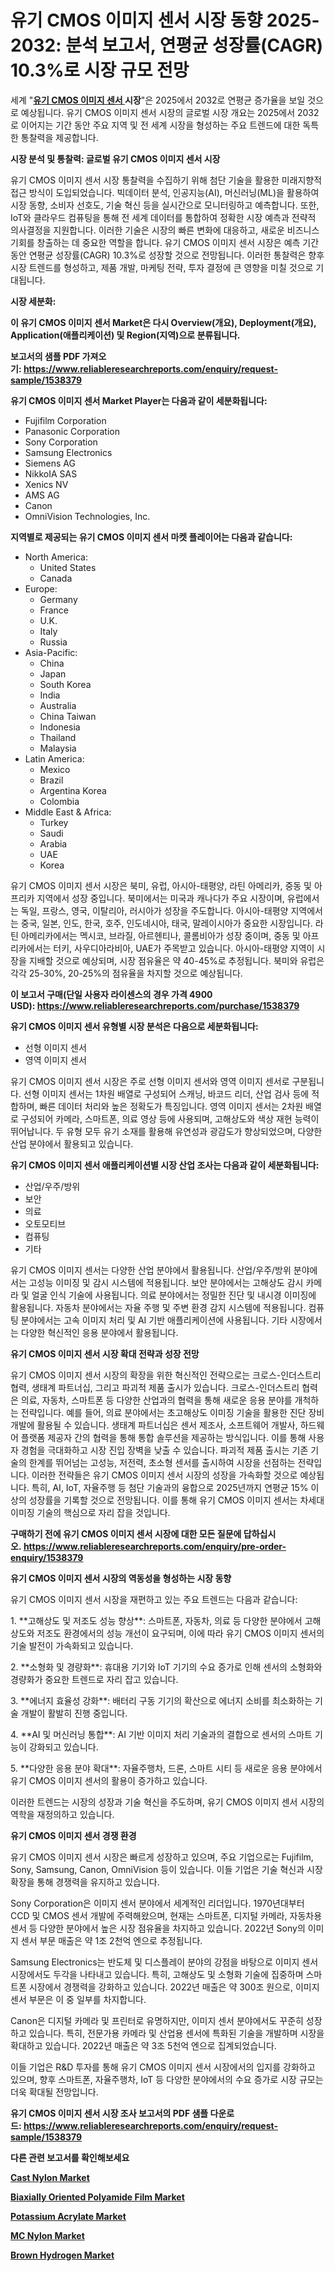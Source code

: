 <p><h1>유기 CMOS 이미지 센서 시장 동향 2025-2032: 분석 보고서, 연평균 성장률(CAGR) 10.3%로 시장 규모 전망</h1></p><p>세계 "<strong><a href="https://www.reliableresearchreports.com/organic-cmos-image-sensor-r1538379?utm_campaign=105&utm_medium=8&utm_source=Github&utm_content=ia&utm_term=26012025&utm_id=organic-cmos-image-sensor">유기 CMOS 이미지 센서&nbsp;</a></strong><strong>시장</strong>"은 2025에서 2032로 연평균 증가율을 보일 것으로 예상됩니다. 유기 CMOS 이미지 센서 시장의 글로벌 시장 개요는 2025에서 2032로 이어지는 기간 동안 주요 지역 및 전 세계 시장을 형성하는 주요 트렌드에 대한 독특한 통찰력을 제공합니다.</p>
<p><strong>시장 분석 및 통찰력: 글로벌 유기 CMOS 이미지 센서 시장</strong></p>
<p><p>유기 CMOS 이미지 센서 시장 통찰력을 수집하기 위해 첨단 기술을 활용한 미래지향적 접근 방식이 도입되었습니다. 빅데이터 분석, 인공지능(AI), 머신러닝(ML)을 활용하여 시장 동향, 소비자 선호도, 기술 혁신 등을 실시간으로 모니터링하고 예측합니다. 또한, IoT와 클라우드 컴퓨팅을 통해 전 세계 데이터를 통합하여 정확한 시장 예측과 전략적 의사결정을 지원합니다. 이러한 기술은 시장의 빠른 변화에 대응하고, 새로운 비즈니스 기회를 창출하는 데 중요한 역할을 합니다. 유기 CMOS 이미지 센서 시장은 예측 기간 동안 연평균 성장률(CAGR) 10.3%로 성장할 것으로 전망됩니다. 이러한 통찰력은 향후 시장 트렌드를 형성하고, 제품 개발, 마케팅 전략, 투자 결정에 큰 영향을 미칠 것으로 기대됩니다.</p><a href="%7CAUTHORITHY_DOMAIN_URL%7C?utm_campaign=105&utm_medium=8&utm_source=Github&utm_content=ia&utm_term=26012025&utm_id=organic-cmos-image-sensor"></a></p>
<p><strong>시장 세분화:</strong></p>
<p><strong>이 유기 CMOS 이미지 센서 Market은 다시 Overview(개요), Deployment(개요), Application(애플리케이션) 및 Region(지역)으로 분류됩니다.</strong></p>
<p><strong>보고서의 샘플 PDF 가져오기:&nbsp;<a href="https://www.reliableresearchreports.com/enquiry/request-sample/1538379?utm_campaign=105&utm_medium=8&utm_source=Github&utm_content=ia&utm_term=26012025&utm_id=organic-cmos-image-sensor">https://www.reliableresearchreports.com/enquiry/request-sample/1538379</a></strong><strong></strong></p>
<p><strong>유기 CMOS 이미지 센서 Market Player는 다음과 같이 세분화됩니다:</strong></p>
<p><ul><li>Fujifilm Corporation</li><li>Panasonic Corporation</li><li>Sony Corporation</li><li>Samsung Electronics</li><li>Siemens AG</li><li>NikkoIA SAS</li><li>Xenics NV</li><li>AMS AG</li><li>Canon</li><li>OmniVision Technologies, Inc.</li></ul></p>
<p><strong>지역별로 제공되는 유기 CMOS 이미지 센서 마켓 플레이어는 다음과 같습니다:</strong></p>
<p><ul>
    <li>
        North America:
        <ul>
            <li>United States</li>
            <li>Canada</li>
        </ul>
    </li>
    <li>
        Europe:
        <ul>
            <li>Germany</li>
            <li>France</li>
            <li>U.K.</li>
            <li>Italy</li>
            <li>Russia</li>
        </ul>
    </li>
    <li>
        Asia-Pacific:
        <ul>
            <li>China</li>
            <li>Japan</li>
            <li>South Korea</li>
            <li>India</li>
            <li>Australia</li>
            <li>China Taiwan</li>
            <li>Indonesia</li>
            <li>Thailand</li>
            <li>Malaysia</li>
        </ul>
    </li>
    <li>
        Latin America:
        <ul>
            <li>Mexico</li>
            <li>Brazil</li>
            <li>Argentina Korea</li>
            <li>Colombia</li>
        </ul>
    </li>
    <li>
        Middle East & Africa:
        <ul>
            <li>Turkey</li>
            <li>Saudi</li>
            <li>Arabia</li>
            <li>UAE</li>
            <li>Korea</li>
        </ul>
    </li>
    </ul></p>
<p><p>유기 CMOS 이미지 센서 시장은 북미, 유럽, 아시아-태평양, 라틴 아메리카, 중동 및 아프리카 지역에서 성장 중입니다. 북미에서는 미국과 캐나다가 주요 시장이며, 유럽에서는 독일, 프랑스, 영국, 이탈리아, 러시아가 성장을 주도합니다. 아시아-태평양 지역에서는 중국, 일본, 인도, 한국, 호주, 인도네시아, 태국, 말레이시아가 중요한 시장입니다. 라틴 아메리카에서는 멕시코, 브라질, 아르헨티나, 콜롬비아가 성장 중이며, 중동 및 아프리카에서는 터키, 사우디아라비아, UAE가 주목받고 있습니다. 아시아-태평양 지역이 시장을 지배할 것으로 예상되며, 시장 점유율은 약 40-45%로 추정됩니다. 북미와 유럽은 각각 25-30%, 20-25%의 점유율을 차지할 것으로 예상됩니다.</p></p>
<p><strong>이 보고서 구매(단일 사용자 라이센스의 경우 가격 4900 USD):&nbsp;<a href="https://www.reliableresearchreports.com/purchase/1538379?utm_campaign=105&utm_medium=8&utm_source=Github&utm_content=ia&utm_term=26012025&utm_id=organic-cmos-image-sensor">https://www.reliableresearchreports.com/purchase/1538379</a></strong></p>
<p><strong>유기 CMOS 이미지 센서 유형별 시장 분석은 다음으로 세분화됩니다:</strong></p>
<p><ul><li>선형 이미지 센서</li><li>영역 이미지 센서</li></ul></p>
<p><p>유기 CMOS 이미지 센서 시장은 주로 선형 이미지 센서와 영역 이미지 센서로 구분됩니다. 선형 이미지 센서는 1차원 배열로 구성되어 스캐닝, 바코드 리더, 산업 검사 등에 적합하며, 빠른 데이터 처리와 높은 정확도가 특징입니다. 영역 이미지 센서는 2차원 배열로 구성되어 카메라, 스마트폰, 의료 영상 등에 사용되며, 고해상도와 색상 재현 능력이 뛰어납니다. 두 유형 모두 유기 소재를 활용해 유연성과 광감도가 향상되었으며, 다양한 산업 분야에서 활용되고 있습니다.</p></p>
<p><strong>유기 CMOS 이미지 센서 애플리케이션별 시장 산업 조사는 다음과 같이 세분화됩니다:</strong></p>
<p><ul><li>산업/우주/방위</li><li>보안</li><li>의료</li><li>오토모티브</li><li>컴퓨팅</li><li>기타</li></ul></p>
<p><p>유기 CMOS 이미지 센서는 다양한 산업 분야에서 활용됩니다. 산업/우주/방위 분야에서는 고성능 이미징 및 감시 시스템에 적용됩니다. 보안 분야에서는 고해상도 감시 카메라 및 얼굴 인식 기술에 사용됩니다. 의료 분야에서는 정밀한 진단 및 내시경 이미징에 활용됩니다. 자동차 분야에서는 자율 주행 및 주변 환경 감지 시스템에 적용됩니다. 컴퓨팅 분야에서는 고속 이미지 처리 및 AI 기반 애플리케이션에 사용됩니다. 기타 시장에서는 다양한 혁신적인 응용 분야에서 활용됩니다.</p></p>
<p><strong>유기 CMOS 이미지 센서 시장 확대 전략과 성장 전망</strong></p>
<p><p>유기 CMOS 이미지 센서 시장의 확장을 위한 혁신적인 전략으로는 크로스-인더스트리 협력, 생태계 파트너십, 그리고 파괴적 제품 출시가 있습니다. 크로스-인더스트리 협력은 의료, 자동차, 스마트폰 등 다양한 산업과의 협력을 통해 새로운 응용 분야를 개척하는 전략입니다. 예를 들어, 의료 분야에서는 초고해상도 이미징 기술을 활용한 진단 장비 개발에 활용될 수 있습니다. 생태계 파트너십은 센서 제조사, 소프트웨어 개발사, 하드웨어 플랫폼 제공자 간의 협력을 통해 통합 솔루션을 제공하는 방식입니다. 이를 통해 사용자 경험을 극대화하고 시장 진입 장벽을 낮출 수 있습니다. 파괴적 제품 출시는 기존 기술의 한계를 뛰어넘는 고성능, 저전력, 초소형 센서를 출시하여 시장을 선점하는 전략입니다. 이러한 전략들은 유기 CMOS 이미지 센서 시장의 성장을 가속화할 것으로 예상됩니다. 특히, AI, IoT, 자율주행 등 첨단 기술과의 융합으로 2025년까지 연평균 15% 이상의 성장률을 기록할 것으로 전망됩니다. 이를 통해 유기 CMOS 이미지 센서는 차세대 이미징 기술의 핵심으로 자리 잡을 것입니다.</p></p>
<p><strong>구매하기 전에 유기 CMOS 이미지 센서 시장에 대한 모든 질문에 답하십시오.&nbsp;<a href="https://www.reliableresearchreports.com/enquiry/pre-order-enquiry/1538379?utm_campaign=105&utm_medium=8&utm_source=Github&utm_content=ia&utm_term=26012025&utm_id=organic-cmos-image-sensor">https://www.reliableresearchreports.com/enquiry/pre-order-enquiry/1538379</a></strong><strong></strong></p>
<p><strong>유기 CMOS 이미지 센서 시장의 역동성을 형성하는 시장 동향</strong></p>
<p><p>유기 CMOS 이미지 센서 시장을 재편하고 있는 주요 트렌드는 다음과 같습니다:</p><p>1. **고해상도 및 저조도 성능 향상**: 스마트폰, 자동차, 의료 등 다양한 분야에서 고해상도와 저조도 환경에서의 성능 개선이 요구되며, 이에 따라 유기 CMOS 이미지 센서의 기술 발전이 가속화되고 있습니다.</p><p>2. **소형화 및 경량화**: 휴대용 기기와 IoT 기기의 수요 증가로 인해 센서의 소형화와 경량화가 중요한 트렌드로 자리 잡고 있습니다.</p><p>3. **에너지 효율성 강화**: 배터리 구동 기기의 확산으로 에너지 소비를 최소화하는 기술 개발이 활발히 진행 중입니다.</p><p>4. **AI 및 머신러닝 통합**: AI 기반 이미지 처리 기술과의 결합으로 센서의 스마트 기능이 강화되고 있습니다.</p><p>5. **다양한 응용 분야 확대**: 자율주행차, 드론, 스마트 시티 등 새로운 응용 분야에서 유기 CMOS 이미지 센서의 활용이 증가하고 있습니다.</p><p>이러한 트렌드는 시장의 성장과 기술 혁신을 주도하며, 유기 CMOS 이미지 센서 시장의 역학을 재정의하고 있습니다.</p></p>
<p><strong>유기 CMOS 이미지 센서 경쟁 환경</strong></p>
<p><p>유기 CMOS 이미지 센서 시장은 빠르게 성장하고 있으며, 주요 기업으로는 Fujifilm, Sony, Samsung, Canon, OmniVision 등이 있습니다. 이들 기업은 기술 혁신과 시장 확장을 통해 경쟁력을 유지하고 있습니다.</p><p>Sony Corporation은 이미지 센서 분야에서 세계적인 리더입니다. 1970년대부터 CCD 및 CMOS 센서 개발에 주력해왔으며, 현재는 스마트폰, 디지털 카메라, 자동차용 센서 등 다양한 분야에서 높은 시장 점유율을 차지하고 있습니다. 2022년 Sony의 이미지 센서 부문 매출은 약 1조 2천억 엔으로 추정됩니다.</p><p>Samsung Electronics는 반도체 및 디스플레이 분야의 강점을 바탕으로 이미지 센서 시장에서도 두각을 나타내고 있습니다. 특히, 고해상도 및 소형화 기술에 집중하며 스마트폰 시장에서 경쟁력을 강화하고 있습니다. 2022년 매출은 약 300조 원으로, 이미지 센서 부문은 이 중 일부를 차지합니다.</p><p>Canon은 디지털 카메라 및 프린터로 유명하지만, 이미지 센서 분야에서도 꾸준히 성장하고 있습니다. 특히, 전문가용 카메라 및 산업용 센서에 특화된 기술을 개발하며 시장을 확대하고 있습니다. 2022년 매출은 약 3조 5천억 엔으로 집계되었습니다.</p><p>이들 기업은 R&D 투자를 통해 유기 CMOS 이미지 센서 시장에서의 입지를 강화하고 있으며, 향후 스마트폰, 자율주행차, IoT 등 다양한 분야에서의 수요 증가로 시장 규모는 더욱 확대될 전망입니다.</p></p>
<p><strong>유기 CMOS 이미지 센서 시장 조사 보고서의 PDF 샘플 다운로드:&nbsp;<a href="https://www.reliableresearchreports.com/enquiry/request-sample/1538379?utm_campaign=105&utm_medium=8&utm_source=Github&utm_content=ia&utm_term=26012025&utm_id=organic-cmos-image-sensor">https://www.reliableresearchreports.com/enquiry/request-sample/1538379</a></strong></p>
<p><strong></strong></p>
<p><strong></strong></p>
<p><strong></strong></p>
<p><strong></strong></p>
<p><strong>다른 관련 보고서를 확인해보세요</strong></p>
<p><strong><p><a href="https://github.com/penglatilles/Market-Research-Report-List-1/blob/main/cast-nylon-market.md?utm_campaign=105&utm_medium=8&utm_source=Github&utm_content=ia&utm_term=26012025&utm_id=organic-cmos-image-sensor">Cast Nylon Market</a></p><p><a href="https://github.com/saaindosya/Market-Research-Report-List-1/blob/main/biaxially-oriented-polyamide-film-market.md?utm_campaign=105&utm_medium=8&utm_source=Github&utm_content=ia&utm_term=26012025&utm_id=organic-cmos-image-sensor">Biaxially Oriented Polyamide Film Market</a></p><p><a href="https://github.com/biomochaben4/Market-Research-Report-List-1/blob/main/potassium-acrylate-market.md?utm_campaign=105&utm_medium=8&utm_source=Github&utm_content=ia&utm_term=26012025&utm_id=organic-cmos-image-sensor">Potassium Acrylate Market</a></p><p><a href="https://github.com/akaalahk/Market-Research-Report-List-1/blob/main/mc-nylon-market.md?utm_campaign=105&utm_medium=8&utm_source=Github&utm_content=ia&utm_term=26012025&utm_id=organic-cmos-image-sensor">MC Nylon Market</a></p><p><a href="https://github.com/agdonthisa/Market-Research-Report-List-1/blob/main/brown-hydrogen-market.md?utm_campaign=105&utm_medium=8&utm_source=Github&utm_content=ia&utm_term=26012025&utm_id=organic-cmos-image-sensor">Brown Hydrogen Market</a></p></strong></p>